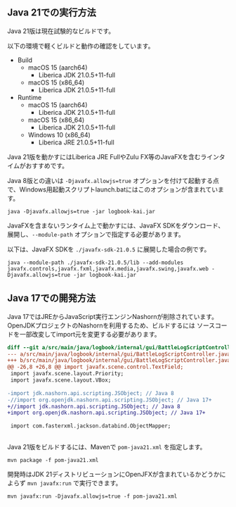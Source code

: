 ## Java 21での実行方法

Java 21版は現在試験的なビルドです。

以下の環境で軽くビルドと動作の確認をしています。

- Build
  - macOS 15 (aarch64)
    - Liberica JDK 21.0.5+11-full
  - macOS 15 (x86_64)
    - Liberica JDK 21.0.5+11-full
- Runtime
  - macOS 15 (aarch64)
    - Liberica JDK 21.0.5+11-full
  - macOS 15 (x86_64)
    - Liberica JDK 21.0.5+11-full
  - Windows 10 (x86_64)
    - Liberica JRE 21.0.5+11-full

Java 21版を動かすにはLiberica JRE FullやZulu FX等のJavaFXを含むラインタイムがおすすめです。

Java 8版との違いは `-Djavafx.allowjs=true` オプションを付けて起動する点で、Windows用起動スクリプトlaunch.batにはこのオプションが含まれています。

```console
java -Djavafx.allowjs=true -jar logbook-kai.jar
```

JavaFXを含まないランタイム上で動かすには、JavaFX SDKをダウンロード、展開し、`--module-path` オプションで指定する必要があります。

以下は、JavaFX SDKを `./javafx-sdk-21.0.5` に展開した場合の例です。

```console
java --module-path ./javafx-sdk-21.0.5/lib --add-modules javafx.controls,javafx.fxml,javafx.media,javafx.swing,javafx.web -Djavafx.allowjs=true -jar logbook-kai.jar
```

## Java 17での開発方法

Java 17ではJREからJavaScript実行エンジンNashornが削除されています。OpenJDKプロジェクトのNashornを利用するため、ビルドするには
ソースコードを一部改変してimport元を変更する必要があります。

```diff
diff --git a/src/main/java/logbook/internal/gui/BattleLogScriptController.java b/src/main/java/logbook/internal/gui/BattleLogScriptController.java
--- a/src/main/java/logbook/internal/gui/BattleLogScriptController.java
+++ b/src/main/java/logbook/internal/gui/BattleLogScriptController.java
@@ -26,8 +26,8 @@ import javafx.scene.control.TextField;
 import javafx.scene.layout.Priority;
 import javafx.scene.layout.VBox;
 
-import jdk.nashorn.api.scripting.JSObject; // Java 8
-//import org.openjdk.nashorn.api.scripting.JSObject; // Java 17+
+//import jdk.nashorn.api.scripting.JSObject; // Java 8
+import org.openjdk.nashorn.api.scripting.JSObject; // Java 17+
 
 import com.fasterxml.jackson.databind.ObjectMapper;
 
```

Java 21版をビルドするには、Mavenで `pom-java21.xml` を指定します。

```console
mvn package -f pom-java21.xml
```

開発時はJDK 21ディストリビューションにOpenJFXが含まれているかどうかによらず `mvn javafx:run` で実行できます。

```console
mvn javafx:run -Djavafx.allowjs=true -f pom-java21.xml
```
